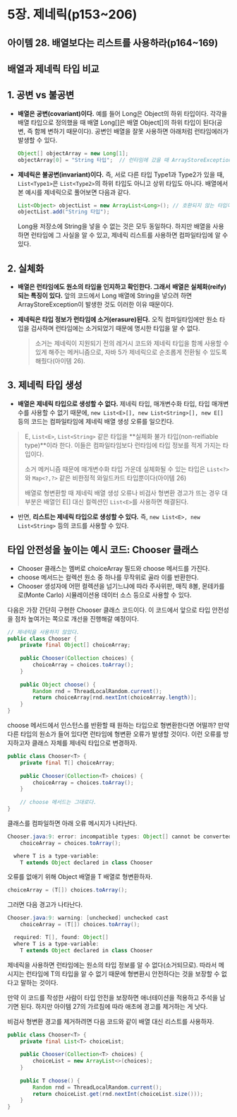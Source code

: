 # 5장. 제네릭(p153~206)

## 아이템 28. 배열보다는 리스트를 사용하라(p164~169)

## 배열과 제네릭 타입 비교

## 1. 공변 vs 불공변

- **배열은 공변(covariant)이다.** 예를 들어 Long은 Object의 하위 타입이다. 각각을 배열 타입으로 정의했을 때 배열 Long[]은 배열 Object[]의 하위 타입이 된다(공변, 즉 함께 변하기 때문이다). 공변인 배열을 잘못 사용하면 아래처럼 런타임에러가 발생할 수 있다.

  ```java
  Object[] objectArray = new Long[1];
  objectArray[0] = "String 타입";  // 런타임에 갔을 때 ArrayStoreException을 던진다.
  ```

- **제네릭은 불공변(invariant)이다.** 즉, 서로 다른 타입 Type1과 Type2가 있을 때, `List<Type1>`은 `List<Type2>`의 하위 타입도 아니고 상위 타입도 아니다. 배열에서 본 예시를 제네릭으로 풀어보면 다음과 같다.

  ```java
  List<Object> objectList = new ArrayList<Long>(); // 호환되지 않는 타입이다.
  objectList.add("String 타입");
  ```

  Long용 저장소에 String을 넣을 수 없는 것은 모두 동일하다. 하지만 배열을 사용하면 런타임에 그 사실을 알 수 있고, 제네릭 리스트를 사용하면 컴파일타임에 알 수 있다. 

## 2. 실체화

- **배열은 런타임에도 원소의 타입을 인지하고 확인한다. 그래서** **배열은 실체화(reify)되는 특징이 있다.** 앞의 코드에서 Long 배열에 String을 넣으려 하면 ArrayStoreException이 발생한 것도 이러한 이유 때문이다.

- **제네릭은 타입 정보가 런타임에 소거(erasure)된다.** 오직 컴파일타임에만 원소 타입을 검사하며 런타임에는 소거되었기 때문에 명시한 타입을 알 수 없다.

  > 소거는 제네릭이 지원되기 전의 레거시 코드와 제네릭 타입을 함께 사용할 수 있게 해주는 메커니즘으로, 자바 5가 제네릭으로 순조롭게 전환될 수 있도록 해줬다(아이템 26).

## 3. 제네릭 타입 생성

- **배열은 제네릭 타입으로 생성할 수 없다.** 제네릭 타입, 매개변수화 타입, 타입 매개변수를 사용할 수 없기 때문에, `new List<E>[], new List<String>[], new E[]` 등의 코드는 컴파일타임에 제네릭 배열 생성 오류를 일으킨다.

> E, `List<E>`, `List<String>` 같은 타입을 **실체화 불가 타입(non-reifiable type)**이라 한다. 이들은 컴파일타임보다 런타임에 타입 정보를 적게 가지는 타입이다. 
>
> 소거 메커니즘 때문에 매개변수화 타입 가운데 실체화될 수 있는 타입은 `List<?>`와 `Map<?,?>` 같은 비한정적 와일드카드 타입뿐이다(아이템 26)
>
> 배열로 형변환할 때 제네릭 배열 생성 오류나 비검사 형변환 경고가 뜨는 경우 대부분은 배열인 E[] 대신 컬렉션인 `List<E>`를 사용하면 해결된다.

- 반면, **리스트는 제네릭 타입으로 생성할 수 있다.** 즉, `new List<E>, new List<String>` 등의 코드를 사용할 수 있다.

  

## 타입 안전성을 높이는 예시 코드: Chooser 클래스

- Chooser 클래스는 멤버로 choiceArray 필드와 choose 메서드를 가진다.
- choose 메서드는 컬렉션 원소 중 하나를 무작위로 골라 이를 반환한다.
- Chooser 생성자에 어떤 컬렉션을 넘기느냐에 따라 주사위판, 매직 8볼, 몬테카를로(Monte Carlo) 시뮬레이션용 데이터 소스 등으로 사용할 수 있다.

다음은 가장 간단히 구현한 Chooser 클래스 코드이다. 이 코드에서 앞으로 타입 안전성을 점차 높여가는 쪽으로 개선을 진행해갈 예정이다.

```java
// 제네릭을 사용하지 않았다.
public class Chooser {
    private final Object[] choiceArray;
    
    public Chooser(Collection choices) {
        choiceArray = choices.toArray();
    }
    
    public Object choose() {
        Random rnd = ThreadLocalRandom.current();
        return choiceArray[rnd.nextInt(choiceArray.length)];
    }
}
```

choose 메서드에서 인스턴스를 반환할 때 원하는 타입으로 형변환한다면 어떨까? 만약 다른 타입의 원소가 들어 있다면 런타임에 형변환 오류가 발생할 것이다. 이런 오류를 방지하고자 클래스 자체를 제네릭 타입으로 변경하자.

```java
public class Chooser<T> {
    private final T[] choiceArray;
    
    public Chooser(Collection<T> choices) {
        choiceArray = choices.toArray();
    }
    
    // choose 메서드는 그대로다.
}
```

클래스를 컴파일하면 아래 오류 메시지가 나타난다.

```java
Chooser.java:9: error: incompatible types: Object[] cannot be converted to T[]
    choiceArray = choices.toArray();

  where T is a type-variable:
	T extends Object declared in class Chooser
```

오류를 없애기 위해 Object 배열을 T 배열로 형변환하자.

```java
choiceArray = (T[]) choices.toArray();
```

그러면 다음 경고가 나타난다.

```java
Chooser.java:9: warning: [unchecked] unchecked cast
    choiceArray = (T[]) choices.toArray();

  required: T[], found: Object[]
  where T is a type-variable:
	T extends Object declared in class Chooser
```

제네릭을 사용하면 런타임에는 원소의 타입 정보를 알 수 없다(소거되므로). 따라서 메시지는 런타임에 T의 타입을 알 수 없기 때문에 형변환시 안전하다는 것을 보장할 수 없다고 말하는 것이다.

만약 이 코드를 작성한 사람이 타입 안전을 보장하면 애너테이션을 적용하고 주석을 남기면 된다. 하지만 아이템 27의 가르침에 따라 애초에 경고를 제거하는 게 낫다.

비검사 형변환 경고를 제거하려면 다음 코드와 같이 배열 대신 리스트를 사용하자.

```java
public class Chooser<T> {
    private final List<T> choiceList;
    
    public Chooser(Collection<T> choices) {
        choiceList = new ArrayList<>(choices);
    }
    
    public T choose() {
        Random rnd = ThreadLocalRandom.current();
        return choiceList.get(rnd.nextInt(choiceList.size()));
    }
}
```
